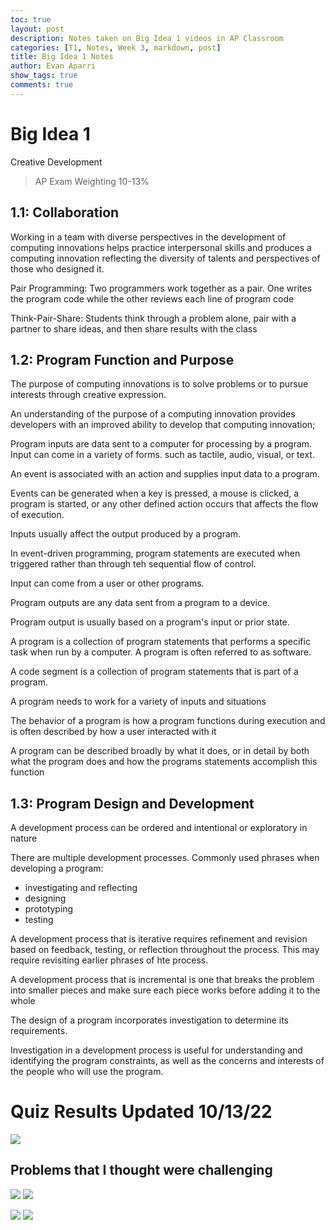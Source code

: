 ```yaml
---
toc: true
layout: post
description: Notes taken on Big Idea 1 videos in AP Classroom
categories: [T1, Notes, Week 3, markdown, post]
title: Big Idea 1 Notes
author: Evan Aparri
show_tags: true
comments: true
---
```


# Big Idea 1
Creative Development
> AP Exam Weighting 10-13%

## 1.1: Collaboration

Working in a team with diverse perspectives in the development of computing innovations helps practice interpersonal skills and produces a computing innovation reflecting the diversity of talents and perspectives of those who designed it.

Pair Programming: Two programmers work together as a pair. One writes the program code while the other reviews each line of program code

Think-Pair-Share: Students think through a problem alone, pair with a partner to share ideas, and then share results with the class

## 1.2: Program Function and Purpose

The purpose of computing innovations is to solve problems or to pursue interests through creative expression.

An understanding of the purpose of a computing innovation provides developers with an improved ability to develop that computing innovation;

Program inputs are data sent to a computer for processing by a program. Input can come in a variety of forms. such as tactile, audio, visual, or text.

An event is associated with an action and supplies input data to a program.

Events can be generated when a key is pressed, a mouse is clicked, a program is started, or any other defined action occurs that affects the flow of execution.

Inputs usually affect the output produced by a program.

In event-driven programming, program statements are executed when triggered rather than through teh sequential flow of control.

Input can come from a user or other programs.

Program outputs are any data sent from a program to a device.

Program output is usually based on a program's input or prior state.

A program is a collection of program statements that performs a specific task when run by a computer. A program is often referred to as software.

A code segment is a collection of program statements that is part of a program.

A program needs to work for a variety of inputs and situations

The behavior of a program is how a program functions during execution and is often described by how a user interacted with it

A program can be described broadly by what it does, or in detail by both what the program does and how the programs statements accomplish this function

## 1.3: Program Design and Development

A development process can be ordered and intentional or exploratory in nature

There are multiple development processes. Commonly used phrases when developing a program:
- investigating and reflecting
- designing
- prototyping
- testing

A development process that is iterative requires refinement and revision based on feedback, testing, or reflection throughout the process. This may require revisiting earlier phrases of hte process.

A development process that is incremental is one that breaks the problem into smaller pieces and make sure each piece works before adding it to the whole

The design of a program incorporates investigation to determine its requirements.

Investigation in a development process is useful for understanding and identifying the program constraints, as well as the concerns and interests of the people who will use the program.

# Quiz Results Updated 10/13/22

![]({{site.baseurl}}/images/APQuizResults.png)

## Problems that I thought were challenging

![]({{site.baseurl}}/images/unit1-question.png)
![]({{site.baseurl}}/images/unit1-answer.png)

![]({{site.baseurl}}/images/1.4_wrong-answer.png)
![]({{site.baseurl}}/images/1.4_wrong-answer2.png)